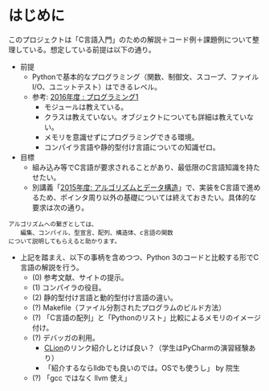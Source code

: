 # はじめに
このプロジェクトは「C言語入門」のための解説＋コード例＋課題例について整理している。想定している前提は以下の通り。

- 前提
  - Pythonで基本的なプログラミング（関数、制御文、スコープ、ファイルI/O、ユニットテスト）はできるレベル。
  - 参考: [2016年度 : プログラミング1](https://ie.u-ryukyu.ac.jp/~tnal/2016/prog1/)
    - モジュールは教えている。
    - クラスは教えていない。オブジェクトについても詳細は教えていない。
    - メモリを意識せずにプログラミングできる環境。
    - コンパイラ言語や静的型付け言語についての知識ゼロ。
- 目標
  - 組み込み等でC言語が要求されることがあり、最低限のC言語知識を持たせたい。
  - 別講義「[2015年度: アルゴリズムとデータ構造](https://ie.u-ryukyu.ac.jp/syllabus/2015/late/60105200.html)」で、実装をC言語で進めるため、ポインタ周り以外の基礎については終えておきたい。具体的な要求は次の通り。

```
アルゴリズムへの繋ぎとしては、
　　編集、コンパイル、型宣言、配列、構造体、c言語の関数
について説明してもらえると助かります。
```
- 上記を踏まえ、以下の事柄を含めつつ、Python 3のコードと比較する形でC言語の解説を行う。
  - (0) 参考文献、サイトの提示。
  - (1) コンパイラの役目。
  - (2) 静的型付け言語と動的型付け言語の違い。
  - (?) Makefile（ファイル分割されたプログラムのビルド方法）
  - (?) 「C言語の配列」と「Pythonのリスト」比較によるメモリのイメージ付け。
  - (?) デバッガの利用。
    - [CLion](https://www.jetbrains.com/clion/)のリンク紹介しとけば良い？（学生はPyCharmの演習経験あり）
    - 「紹介するならlldbでも良いのでは。OSでも使うし」 by 院生
  - (?) 「gcc ではなく llvm 使え」
